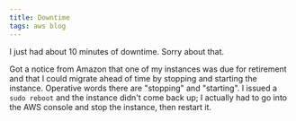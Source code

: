 ```yaml
---
title: Downtime
tags: aws blog
---
```


I just had about 10 minutes of downtime. Sorry about that.

Got a notice from Amazon that one of my instances was due for retirement and that I could migrate ahead of time by stopping and starting the instance. Operative words there are "stopping" and "starting". I issued a `sudo reboot` and the instance didn't come back up; I actually had to go into the AWS console and stop the instance, then restart it.
